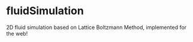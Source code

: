 # fluidSimulation
2D fluid simulation based on Lattice Boltzmann Method, implemented for the web!



